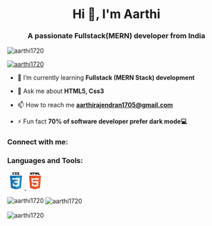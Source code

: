 <h1 align="center">Hi 👋, I'm Aarthi</h1>
<h3 align="center">A passionate Fullstack(MERN) developer from India</h3>

<p align="left"> <img src="https://komarev.com/ghpvc/?username=aarthi1720&label=Profile%20views&color=0e75b6&style=flat" alt="aarthi1720" /> </p>

<p align="left"> <a href="https://github.com/ryo-ma/github-profile-trophy"><img src="https://github-profile-trophy.vercel.app/?username=aarthi1720" alt="aarthi1720" /></a> </p>

- 🌱 I’m currently learning **Fullstack (MERN Stack) development**

- 💬 Ask me about **HTML5, Css3**

- 📫 How to reach me **aarthirajendran1705@gmail.com**

- ⚡ Fun fact **70% of software developer prefer dark mode💻**

<h3 align="left">Connect with me:</h3>
<p align="left">
</p>

<h3 align="left">Languages and Tools:</h3>
<p align="left"> <a href="https://www.w3schools.com/css/" target="_blank" rel="noreferrer"> <img src="https://raw.githubusercontent.com/devicons/devicon/master/icons/css3/css3-original-wordmark.svg" alt="css3" width="40" height="40"/> </a> <a href="https://www.w3.org/html/" target="_blank" rel="noreferrer"> <img src="https://raw.githubusercontent.com/devicons/devicon/master/icons/html5/html5-original-wordmark.svg" alt="html5" width="40" height="40"/> </a> </p>

<p><img align="left" src="https://github-readme-stats.vercel.app/api/top-langs?username=aarthi1720&show_icons=true&locale=en&layout=compact" alt="aarthi1720" /></p>

<p>&nbsp;<img align="center" src="https://github-readme-stats.vercel.app/api?username=aarthi1720&show_icons=true&locale=en" alt="aarthi1720" /></p>

<p><img align="center" src="https://github-readme-streak-stats.herokuapp.com/?user=aarthi1720&" alt="aarthi1720" /></p>
